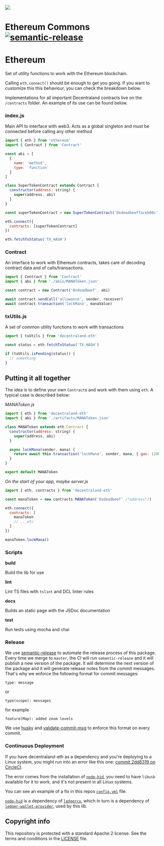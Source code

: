 ![](https://raw.githubusercontent.com/decentraland/web/gh-pages/img/decentraland.ico)

# Ethereum Commons [![semantic-release](https://img.shields.io/badge/%20%20%F0%9F%93%A6%F0%9F%9A%80-semantic--release-e10079.svg)](https://github.com/semantic-release/semantic-release)

# Ethereum

Set of utility functions to work with the Ethereum blockchain.

Calling `eth.connect()` should be enough to get you going. If you want to customize this this behaviour, you can check the breakdown below.

Implementations for all important Decentraland contracts live on the `/contracts` folder. An example of its use can be found below.

### index.js

Main API to interface with web3. Acts as a global singleton and must be connected before calling any other method

```javascript
import { eth } from 'ethereum'
import { Contract } from 'Contract'

const abi = [
  {
    name: 'method',
    type: 'function'
  }
]

class SuperTokenContract extends Contract {
  constructor(address: string) {
    super(address, abi)
  }
}

const superTokenContract = new SuperTokenContract('0xdeadbeeffaceb00c')

eth.connect({
  contracts: [superTokenContract]
})

eth.fetchTxStatus('TX_HASH')
```

### Contract

An interface to work with Ethereum contracts, takes care of decoding contract data and of calls/transactions.

```javascript
import { Contract } from 'Contract'
import { abi } from './abis/MANAToken.json'

const contract = new Contract('0xdeadbeef', abi)

await contract.sendCall('allowance', sender, receiver)
await contract.transaction('lockMana', manaValue)
```

### txUtils.js

A set of common utility functions to work with transactions

```javascript
import { txUtils } from 'decentraland-eth'

const status = eth.fetchTxStatus('TX_HASH')

if (txUtils.isPending(status)) {
  // something
}
```

## Putting it all together

The idea is to define your own `Contract`s and work with them using `eth`. A typical case is described below:

_MANAToken.js_

```javascript
import { eth } from 'decentraland-eth'
import { abi } from './artifacts/MANAToken.json'

class MANAToken extends eth.Contract {
  constructor(address: string) {
    super(address, abi)
  }

  async lockMana(sender, mana) {
    return await this.transaction('lockMana', sender, mana, { gas: 120000 })
  }
}

export default MANAToken
```

_On the start of your app, maybe server.js_

```javascript
import { eth, contracts } from 'decentraland-eth'

const manaToken = new contracts.MANAToken('0xdeadbeef' /*address*/)

eth.connect({
  contracts: [
    manaToken
    // ...etc
  ]
})

manaToken.lockMana()
```

### Scripts

**build**

Build the lib for use

**lint**

Lint TS files with `tslint` and DCL linter rules

**docs**

Builds an static page with the JSDoc documentation

**test**

Run tests using mocha and chai

### Release

We use [semantic-release](https://github.com/semantic-release/semantic-release) to automate the release process of this package. Every time we merge to `master`, the CI will run `semantic-release` and it will publish a new version of the package. It will determine the next version of the package and it will generate release notes from the commit messages. That's why we enforce the following format for commit messages:

```
type: message
```

or

```
type(scope): messages
```

for example

```
feature(Map): added zoom levels
```

We use [husky](https://github.com/typicode/husky) and [validate-commit-msg](https://www.npmjs.com/package/validate-commit-msg) to enforce this format on every commit.

### Continuous Deployment

If you have decentraland-eth as a dependency and you're deploying to a Linux system, you might run into an error like this one: [commit 2dd8319 on CircleCI](https://circleci.com/gh/decentraland/decentraland-eth/186?utm_campaign=vcs-integration-link&utm_medium=referral&utm_source=github-build-link).

The error comes from the installation of [`node-hid`](https://github.com/node-hid/node-hid), you need to have `libusb` available for it to work, and it's not present in all Linux systems.

You can see an example of a fix in this repos [`config.yml`](https://github.com/decentraland/decentraland-eth/blob/master/.circleci/config.yml) file.

[`node-hid`](https://github.com/node-hid/node-hid) is a dependency of [`ledgerco`](https://github.com/LedgerHQ/ledgerjs), which in turn is a dependency of [`ledger-wallet-provider`](https://github.com/Neufund/ledger-wallet-provider), used by this lib.


## Copyright info

This repository is protected with a standard Apache 2 license. See the terms and conditions in the [LICENSE](https://github.com/decentraland/decentraland-eth/blob/master/LICENSE) file.


